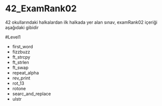 # 42_ExamRank02
42 okullarındaki halkalardan ilk halkada yer alan sınav, examRank02
içeriği aşağıdaki gibidir

#Level1
- first_word
- fizzbuzz
- ft_strcpy
- ft_strlen
- ft_swap
- repeat_alpha
- rev_print
- rot_13
- rotone
- searc_and_replace
- ulstr
